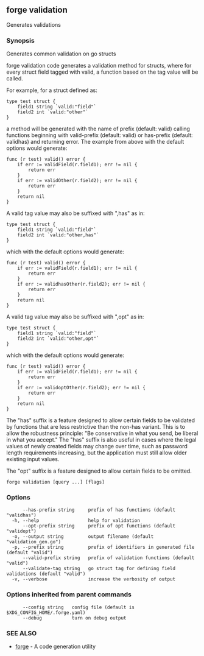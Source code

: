 ## forge validation

Generates validations

### Synopsis

Generates common validation on go structs

forge validation code generates a validation method for structs, where for
every struct field tagged with valid, a function based on the tag value will be
called.

For example, for a struct defined as:

	type test struct {
		field1 string `valid:"field"`
		field2 int `valid:"other"`
	}

a method will be generated with the name of prefix (default: valid) calling
functions beginning with valid-prefix (default: valid) or has-prefix (default:
validhas) and returning error. The example from above with the default options
would generate:

	func (r test) valid() error {
		if err := validField(r.field1); err != nil {
			return err
		}
		if err := validOther(r.field2); err != nil {
			return err
		}
		return nil
	}

A valid tag value may also be suffixed with ",has" as in:

	type test struct {
		field1 string `valid:"field"`
		field2 int `valid:"other,has"`
	}

which with the default options would generate:

	func (r test) valid() error {
		if err := validField(r.field1); err != nil {
			return err
		}
		if err := validhasOther(r.field2); err != nil {
			return err
		}
		return nil
	}

A valid tag value may also be suffixed with ",opt" as in:

	type test struct {
		field1 string `valid:"field"`
		field2 int `valid:"other,opt"`
	}

which with the default options would generate:

	func (r test) valid() error {
		if err := validField(r.field1); err != nil {
			return err
		}
		if err := validoptOther(r.field2); err != nil {
			return err
		}
		return nil
	}

The "has" suffix is a feature designed to allow certain fields to be validated
by functions that are less restrictive than the non-has variant. This is to
allow the robustness principle: "Be conservative in what you send, be liberal
in what you accept." The "has" suffix is also useful in cases where the legal
values of newly created fields may change over time, such as password length
requirements increasing, but the application must still allow older existing
input values.

The "opt" suffix is a feature designed to allow certain fields to be omitted.



```
forge validation [query ...] [flags]
```

### Options

```
      --has-prefix string     prefix of has functions (default "validhas")
  -h, --help                  help for validation
      --opt-prefix string     prefix of opt functions (default "validopt")
  -o, --output string         output filename (default "validation_gen.go")
  -p, --prefix string         prefix of identifiers in generated file (default "valid")
      --valid-prefix string   prefix of validation functions (default "valid")
      --validate-tag string   go struct tag for defining field validations (default "valid")
  -v, --verbose               increase the verbosity of output
```

### Options inherited from parent commands

```
      --config string   config file (default is $XDG_CONFIG_HOME/.forge.yaml)
      --debug           turn on debug output
```

### SEE ALSO

* [forge](forge.md)	 - A code generation utility

